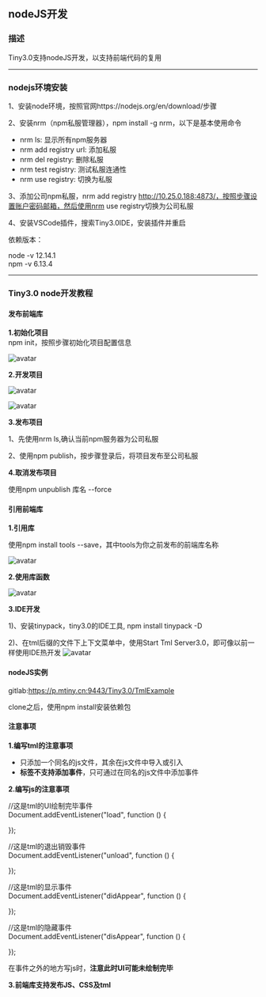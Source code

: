 ## nodeJS开发

### 描述

Tiny3.0支持nodeJS开发，以支持前端代码的复用

***
### nodejs环境安装

1、安装node环境，按照官网https://nodejs.org/en/download/步骤   

2、安装nrm（npm私服管理器），npm install -g nrm，以下是基本使用命令  
* nrm ls: 显示所有npm服务器  
* nrm add registry url: 添加私服
* nrm del registry: 删除私服  
* nrm test registry: 测试私服连通性 
* nrm use registry: 切换为私服 

3、添加公司npm私服，nrm add registry http://10.25.0.188:4873/，按照步骤设置账户密码邮箱，然后使用nrm use registry切换为公司私服   

4、安装VSCode插件，搜索Tiny3.0IDE，安装插件并重启

依赖版本：

node -v  12.14.1   
npm -v  6.13.4  

***
### Tiny3.0 node开发教程

#### 发布前端库

**1.初始化项目**  
npm init，按照步骤初始化项目配置信息  

![avatar](/project.png)

**2.开发项目**  

![avatar](/develop2.png)

![avatar](/develop.png)

**3.发布项目**  

1、先使用nrm ls,确认当前npm服务器为公司私服  

2、使用npm publish，按步骤登录后，将项目发布至公司私服  

**4.取消发布项目** 

使用npm unpublish 库名 --force 

#### 引用前端库

**1.引用库**

使用npm install tools --save，其中tools为你之前发布的前端库名称

![avatar](/quote.png)

**2.使用库函数**

![avatar](/use.png)

**3.IDE开发**

1)、安装tinypack，tiny3.0的IDE工具, npm install tinypack -D

2)、在tml后缀的文件下上下文菜单中，使用Start Tml Server3.0，即可像以前一样使用IDE热开发
![avatar](/IDE.png)

#### nodeJS实例

gitlab:https://p.mtiny.cn:9443/Tiny3.0/TmlExample

clone之后，使用npm install安装依赖包

#### 注意事项

**1.编写tml的注意事项**

* 只添加一个同名的js文件，其余在js文件中导入或引入
* **标签不支持添加事件**，只可通过在同名的js文件中添加事件

**2.编写js的注意事项**

//这是tml的UI绘制完毕事件  
Document.addEventListener("load", function () {  
    
});

//这是tml的退出销毁事件  
Document.addEventListener("unload", function () {  
    
});

//这是tml的显示事件  
Document.addEventListener("didAppear", function () {  
    
});

//这是tml的隐藏事件  
Document.addEventListener("disAppear", function () {  
    
});

在事件之外的地方写js时，**注意此时UI可能未绘制完毕**

**3.前端库支持发布JS、CSS及tml**
